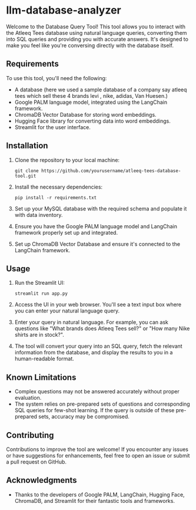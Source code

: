 # llm-database-analyzer
Welcome to the Database Query Tool! This tool allows you to interact with the Atleeq Tees database using natural language queries, converting them into SQL queries and providing you with accurate answers. It's designed to make you feel like you're conversing directly with the database itself.

## Requirements

To use this tool, you'll need the following:

- A database (here we used a sample database of a company say atleeq tees which sell these 4 brands levi , nike, adidas, Van Huesen.)
- Google PALM language model, integrated using the LangChain framework.
- ChromaDB Vector Database for storing word embeddings.
- Hugging Face library for converting data into word embeddings.
- Streamlit for the user interface.

## Installation

1. Clone the repository to your local machine:

   ```
   git clone https://github.com/yourusername/atleeq-tees-database-tool.git
   ```

2. Install the necessary dependencies:

   ```
   pip install -r requirements.txt
   ```

3. Set up your MySQL database with the required schema and populate it with data inventory.

4. Ensure you have the Google PALM language model and LangChain framework properly set up and integrated.

5. Set up ChromaDB Vector Database and ensure it's connected to the LangChain framework.

## Usage

1. Run the Streamlit UI:

   ```
   streamlit run app.py
   ```

2. Access the UI in your web browser. You'll see a text input box where you can enter your natural language query.

3. Enter your query in natural language. For example, you can ask questions like "What brands does Atleeq Tees sell?" or "How many Nike shirts are in stock?".

4. The tool will convert your query into an SQL query, fetch the relevant information from the database, and display the results to you in a human-readable format.

## Known Limitations

- Complex questions may not be answered accurately without proper evaluation.
- The system relies on pre-prepared sets of questions and corresponding SQL queries for few-shot learning. If the query is outside of these pre-prepared sets, accuracy may be compromised.

## Contributing

Contributions to improve the tool are welcome! If you encounter any issues or have suggestions for enhancements, feel free to open an issue or submit a pull request on GitHub.


## Acknowledgments

- Thanks to the developers of Google PALM, LangChain, Hugging Face, ChromaDB, and Streamlit for their fantastic tools and frameworks.
